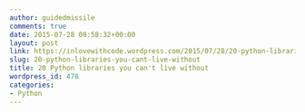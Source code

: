 ```yaml
---
author: guidedmissile
comments: true
date: 2015-07-28 00:58:32+00:00
layout: post
link: https://inlovewithcode.wordpress.com/2015/07/28/20-python-libraries-you-cant-live-without/
slug: 20-python-libraries-you-cant-live-without
title: 20 Python libraries you can't live without
wordpress_id: 478
categories:
- Python
---
```



